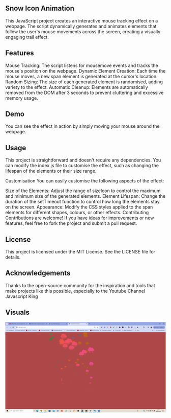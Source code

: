 ## Snow Icon Animation

This JavaScript project creates an interactive mouse tracking effect on a webpage. The script dynamically generates and animates elements that follow the user's mouse movements across the screen, creating a visually engaging trail effect.

## Features

Mouse Tracking: The script listens for mousemove events and tracks the mouse's position on the webpage.
Dynamic Element Creation: Each time the mouse moves, a new span element is generated at the cursor's location.
Random Sizing: The size of each generated element is randomised, adding variety to the effect.
Automatic Cleanup: Elements are automatically removed from the DOM after 3 seconds to prevent cluttering and excessive memory usage.

## Demo

You can see the effect in action by simply moving your mouse around the webpage.

## Usage

This project is straightforward and doesn't require any dependencies. You can modify the index.js file to customise the effect, such as changing the lifespan of the elements or their size range.

Customisation
You can easily customise the following aspects of the effect:

Size of the Elements: Adjust the range of sizeIcon to control the maximum and minimum size of the generated elements.
Element Lifespan: Change the duration of the setTimeout function to control how long the elements stay on the screen.
Appearance: Modify the CSS styles applied to the span elements for different shapes, colours, or other effects.
Contributing
Contributions are welcome! If you have ideas for improvements or new features, feel free to fork the project and submit a pull request.

## License

This project is licensed under the MIT License. See the LICENSE file for details.

## Acknowledgements

Thanks to the open-source community for the inspiration and tools that make projects like this possible, especially to the Youtube Channel Javascript King

## Visuals

![This is how it looks like in the browser](assets/Visual1.png)
